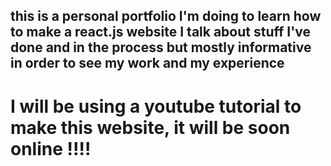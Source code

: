 ## this is a personal portfolio I'm doing to learn how to make a react.js website I talk about stuff I've done and in the process but mostly informative in order to see my work and my experience

# I will be using a youtube tutorial to make this website, it will be soon online !!!!